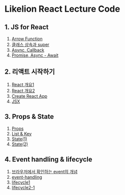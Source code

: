 # Likelion React Lecture Code 

## 1. JS for React
  1. [Arrow Function](https://github.com/kangtegong/React-Study/blob/master/%231%20JS%20for%20React/1.arrow_function.md#react-with-django)
  2. [클래스 상속과 super](https://github.com/kangtegong/React-Study/blob/master/%231%20JS%20for%20React/2.Class_Super.md#react-with-django)
  3. [Async, Callback](https://github.com/kangtegong/React-Study/blob/master/%231%20JS%20for%20React/3.Async_and_Callback.md#react-with-django)
  4. [Promise, Async - Await](https://github.com/kangtegong/React-Study/blob/master/%231%20JS%20for%20React/4.Promise_Async_Await.md#react-with-django)
  
## 2. 리액트 시작하기
  1. [React 개요1](https://github.com/kangtegong/React-Study/blob/master/%232%20Getting%20Started/1.Getting_Started1.md#react-with-django)
  2. [React 개요2](https://github.com/kangtegong/React-Study/blob/master/%232%20Getting%20Started/2.Getting_Started2.md#react-with-django)
  3. [Create React App](https://github.com/kangtegong/React-Study/blob/master/%232%20Getting%20Started/3.Create_React_App.md#react-with-django)
  4. [JSX](https://github.com/kangtegong/React-Study/blob/master/%232%20Getting%20Started/4.JSX.md#react-with-django)
  
## 3. Props & State
  1. [Props](https://github.com/kangtegong/React-Study/blob/master/%233%20Props%20%26%20State/1.Props.md#react-with-django)
  2. [List & Key](https://github.com/kangtegong/React-Study/blob/master/%233%20Props%20%26%20State/2.List-%26-Key.md#react-with-django)
  3. [State(1)](https://github.com/kangtegong/React-Study/blob/master/%233%20Props%20%26%20State/3.State(1).md#react-with-django)
  4. [State(2)](https://github.com/kangtegong/React-Study/blob/master/%233%20Props%20%26%20State/4.State(2).md#react-with-django)

## 4. Event handling & lifecycle
  1. [브라우저에서 확인하는 event의 개념](https://github.com/kangtegong/React-Study/blob/master/%234%20Event%20Handing%20%26%20Lifecycle/1.event.md#react-with-django)
  2. [event-handling](https://github.com/kangtegong/React-Study/blob/master/%234%20Event%20Handing%20%26%20Lifecycle/2.event-handling.md#react-with-django)
  3. [lifecycle1](https://github.com/kangtegong/React-Study/blob/master/%234%20Event%20Handing%20%26%20Lifecycle/3.lifecycle.md#react-with-django)
  4. [lifecycle2-1](https://github.com/kangtegong/React-Study/blob/master/%234%20Event%20Handing%20%26%20Lifecycle/4.lifecycle2.md#react-with-django)